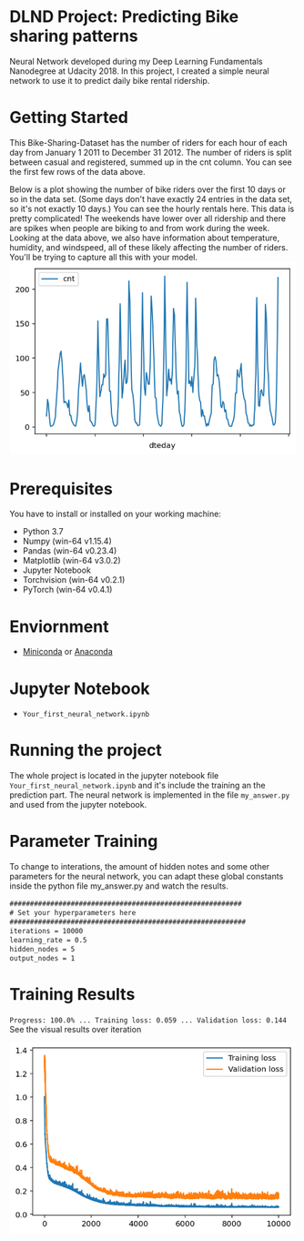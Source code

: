# DLND Project: Predicting Bike sharing patterns
Neural Network developed during my Deep Learning Fundamentals Nanodegree at Udacity 2018. In this project, I created a simple neural network to use it to predict daily bike rental ridership.

# Getting Started
This Bike-Sharing-Dataset has the number of riders for each hour of each day from January 1 2011 to December 31 2012. The number of riders is split between casual and registered, summed up in the cnt column. You can see the first few rows of the data above.

Below is a plot showing the number of bike riders over the first 10 days or so in the data set. (Some days don't have exactly 24 entries in the data set, so it's not exactly 10 days.) You can see the hourly rentals here. This data is pretty complicated! The weekends have lower over all ridership and there are spikes when people are biking to and from work during the week. Looking at the data above, we also have information about temperature, humidity, and windspeed, all of these likely affecting the number of riders. You'll be trying to capture all this with your model.
![Screenshot](Assets/dataset.png)


# Prerequisites
You have to install or installed on your working machine:

* Python 3.7
* Numpy (win-64 v1.15.4)
* Pandas (win-64 v0.23.4)
* Matplotlib (win-64 v3.0.2)
* Jupyter Notebook
* Torchvision (win-64 v0.2.1)
* PyTorch (win-64 v0.4.1)

# Enviornment
* [Miniconda](https://docs.conda.io/en/latest/miniconda.html) or [Anaconda](https://www.anaconda.com/products/individual)

# Jupyter Notebook
* `Your_first_neural_network.ipynb`

# Running the project
The whole project is located in the jupyter notebook file `Your_first_neural_network.ipynb` and it's include the training an the prediction part. The neural network is implemented in the file `my_answer.py` and used from the jupyter notebook.

# Parameter Training
To change to interations, the amount of hidden notes and some other parameters for the neural network, you can adapt these global constants inside the python file my_answer.py and watch the results.

```
#########################################################
# Set your hyperparameters here
##########################################################
iterations = 10000
learning_rate = 0.5
hidden_nodes = 5
output_nodes = 1

```

# Training Results
`Progress: 100.0% ... Training loss: 0.059 ... Validation loss: 0.144`
See the visual results over iteration

![Screenshot](Assets/bike_training.png)

